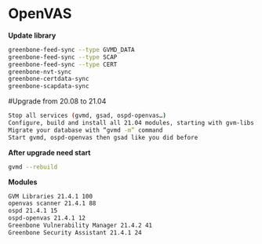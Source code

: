 # OpenVAS


 **Update library**
```bash
greenbone-feed-sync --type GVMD_DATA
greenbone-feed-sync --type SCAP
greenbone-feed-sync --type CERT
greenbone-nvt-sync
greenbone-certdata-sync
greenbone-scapdata-sync
```

#Upgrade from 20.08 to 21.04

```bash
Stop all services (gvmd, gsad, ospd-openvas…)
Configure, build and install all 21.04 modules, starting with gvm-libs like you did for 20.08
Migrate your database with “gvmd -m” command
Start gvmd, ospd-openvas then gsad like you did before
```


**After upgrade need start**
```bash
gvmd --rebuild
```

**Modules**
```bash
GVM Libraries 21.4.1 100
openvas scanner 21.4.1 88
ospd 21.4.1 15
ospd-openvas 21.4.1 12
Greenbone Vulnerability Manager 21.4.2 41
Greenbone Security Assistant 21.4.1 24
```

